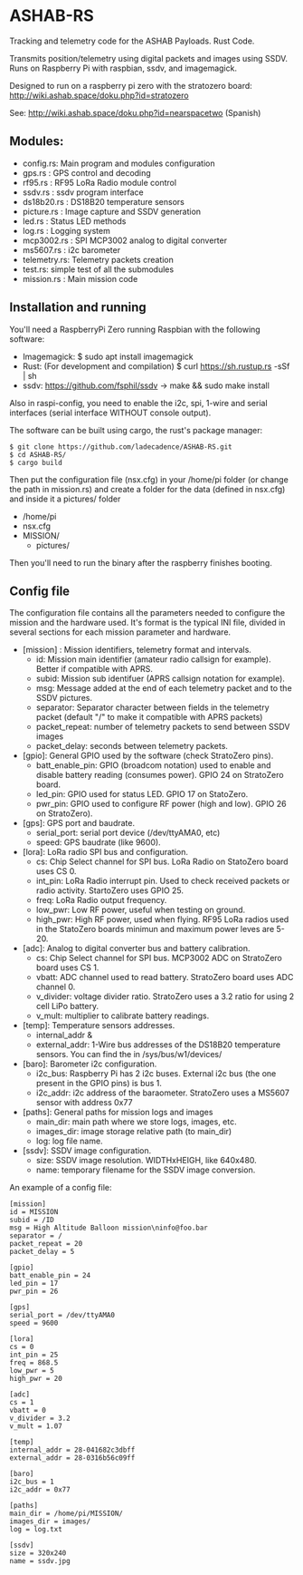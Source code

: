 # ASHAB-RS

Tracking and telemetry code for the ASHAB Payloads. Rust Code.

Transmits position/telemetry using digital packets and images using SSDV.
Runs on Raspberry Pi with raspbian, ssdv, and imagemagick.

Designed to run on a raspberry pi zero with the stratozero board:
http://wiki.ashab.space/doku.php?id=stratozero

See: http://wiki.ashab.space/doku.php?id=nearspacetwo (Spanish)

## Modules:

* config.rs: Main program and modules configuration
* gps.rs : GPS control and decoding
* rf95.rs : RF95 LoRa Radio module control
* ssdv.rs : ssdv program interface
* ds18b20.rs : DS18B20 temperature sensors
* picture.rs : Image capture and SSDV generation
* led.rs : Status LED methods
* log.rs : Logging system
* mcp3002.rs : SPI MCP3002 analog to digital converter
* ms5607.rs : i2c barometer
* telemetry.rs: Telemetry packets creation
* test.rs: simple test of all the submodules
* mission.rs : Main mission code

## Installation and running

You'll need a RaspberryPi Zero running Raspbian with the following software:

* Imagemagick: $ sudo apt install imagemagick
* Rust: (For development and compilation) $ curl https://sh.rustup.rs -sSf | sh
* ssdv: https://github.com/fsphil/ssdv -> make && sudo make install

Also in raspi-config, you need to enable the i2c, spi, 1-wire and serial interfaces (serial interface WITHOUT console output).

The software can be built using cargo, the rust's package manager:

```
$ git clone https://github.com/ladecadence/ASHAB-RS.git
$ cd ASHAB-RS/
$ cargo build

```

Then put the configuration file (nsx.cfg) in your /home/pi folder 
(or change the path in mission.rs) and create a folder for the data (defined in nsx.cfg)
and inside it a pictures/ folder

* /home/pi
* nsx.cfg
* MISSION/
  * pictures/

Then you'll need to run the binary after the raspberry finishes booting.


## Config file

The configuration file contains all the parameters needed to configure the mission and the hardware used.
It's format is the typical INI file, divided in several sections for each mission parameter and hardware.

* [mission] : Mission identifiers, telemetry format and intervals.
  * id: Mission main identifier (amateur radio callsign for example). Better if compatible with APRS.
  * subid: Mission sub identifuer (APRS callsign notation for example).
  * msg: Message added at the end of each telemetry packet and to the SSDV pictures.
  * separator: Separator character between fields in the telemetry packet (default "/" to make it compatible with APRS packets)
  * packet_repeat: number of telemetry packets to send between SSDV images
  * packet_delay: seconds between telemetry packets.
* [gpio]: General GPIO used by the software (check StratoZero pins).
  * batt_enable_pin: GPIO (broadcom notation) used to enable and disable battery reading (consumes power). GPIO 24 on StratoZero board.
  * led_pin: GPIO used for status LED. GPIO 17 on StatoZero.
  * pwr_pin: GPIO used to configure RF power (high and low). GPIO 26 on StratoZero).
* [gps]: GPS port and baudrate.
  * serial_port: serial port device (/dev/ttyAMA0, etc)
  * speed: GPS baudrate (like 9600).
* [lora]: LoRa radio SPI bus and configuration.
  * cs: Chip Select channel for SPI bus. LoRa Radio on StatoZero board uses CS 0.
  * int_pin: LoRa Radio interrupt pin. Used to check received packets or radio activity. StartoZero uses GPIO 25.
  * freq: LoRa Radio output frequency.
  * low_pwr: Low RF power, useful when testing on ground.
  * high_pwr: High RF power, used when flying. RF95 LoRa radios used in the StatoZero boards minimun and maximum power leves are 5-20.
* [adc]: Analog to digital converter bus and battery calibration.
  * cs: Chip Select channel for SPI bus. MCP3002 ADC on StratoZero board uses CS 1.
  * vbatt: ADC channel used to read battery. StratoZero board uses ADC channel 0.
  * v_divider: voltage divider ratio. StratoZero uses a 3.2 ratio for using 2 cell LiPo battery.
  * v_mult: multiplier to calibrate battery readings.
* [temp]: Temperature sensors addresses.
  * internal_addr &
  * external_addr: 1-Wire bus addresses of the DS18B20 temperature sensors. You can find the in /sys/bus/w1/devices/
* [baro]: Barometer i2c configuration.
  * i2c_bus: Raspberry Pi has 2 i2c buses. External i2c bus (the one present in the GPIO pins) is bus 1.
  * i2c_addr: i2c address of the baraometer. StratoZero uses a MS5607 sensor with address 0x77
* [paths]: General paths for mission logs and images
  * main_dir: main path where we store logs, images, etc.
  * images_dir: image storage relative path (to main_dir)
  * log: log file name.
* [ssdv]: SSDV image configuration.
  * size: SSDV image resolution. WIDTHxHEIGH, like 640x480.
  * name: temporary filename for the SSDV image conversion.

An example of a config file:

```
[mission]
id = MISSION
subid = /ID
msg = High Altitude Balloon mission\ninfo@foo.bar
separator = /
packet_repeat = 20 
packet_delay = 5 

[gpio]
batt_enable_pin = 24
led_pin = 17
pwr_pin = 26

[gps]
serial_port = /dev/ttyAMA0
speed = 9600

[lora]
cs = 0
int_pin = 25
freq = 868.5
low_pwr = 5
high_pwr = 20

[adc]
cs = 1
vbatt = 0
v_divider = 3.2
v_mult = 1.07

[temp]
internal_addr = 28-041682c3dbff
external_addr = 28-0316b56c09ff 

[baro]
i2c_bus = 1
i2c_addr = 0x77

[paths]
main_dir = /home/pi/MISSION/
images_dir = images/
log = log.txt

[ssdv]
size = 320x240
name = ssdv.jpg

```

